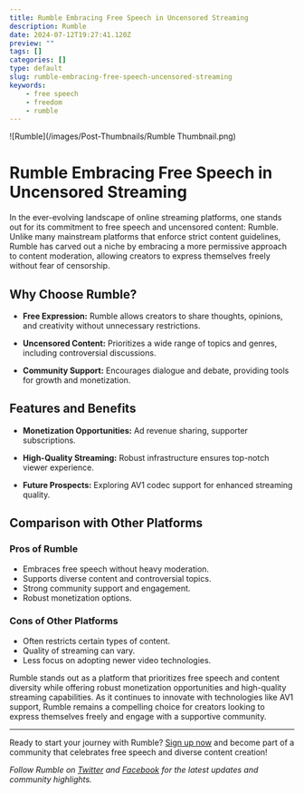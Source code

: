 ```yaml
---
title: Rumble Embracing Free Speech in Uncensored Streaming
description: Rumble
date: 2024-07-12T19:27:41.120Z
preview: ""
tags: []
categories: []
type: default
slug: rumble-embracing-free-speech-uncensored-streaming
keywords:
    - free speech
    - freedom
    - rumble
---
```


![Rumble](/images/Post-Thumbnails/Rumble Thumbnail.png)

# Rumble Embracing Free Speech in Uncensored Streaming

In the ever-evolving landscape of online streaming platforms, one stands out for its commitment to free speech and uncensored content: Rumble. Unlike many mainstream platforms that enforce strict content guidelines, Rumble has carved out a niche by embracing a more permissive approach to content moderation, allowing creators to express themselves freely without fear of censorship.

## Why Choose Rumble?

- **Free Expression:** Rumble allows creators to share thoughts, opinions, and creativity without unnecessary restrictions.
  
- **Uncensored Content:** Prioritizes a wide range of topics and genres, including controversial discussions.
  
- **Community Support:** Encourages dialogue and debate, providing tools for growth and monetization.

## Features and Benefits

- **Monetization Opportunities:** Ad revenue sharing, supporter subscriptions.
  
- **High-Quality Streaming:** Robust infrastructure ensures top-notch viewer experience.

- **Future Prospects:** Exploring AV1 codec support for enhanced streaming quality.

## Comparison with Other Platforms

### Pros of Rumble

- Embraces free speech without heavy moderation.
- Supports diverse content and controversial topics.
- Strong community support and engagement.
- Robust monetization options.

### Cons of Other Platforms

- Often restricts certain types of content.
- Quality of streaming can vary.
- Less focus on adopting newer video technologies.

Rumble stands out as a platform that prioritizes free speech and content diversity while offering robust monetization opportunities and high-quality streaming capabilities. As it continues to innovate with technologies like AV1 support, Rumble remains a compelling choice for creators looking to express themselves freely and engage with a supportive community.

---

Ready to start your journey with Rumble? [Sign up now](https://rumble.com/signup) and become part of a community that celebrates free speech and diverse content creation!

*Follow Rumble on [Twitter](https://twitter.com/RumbleVideo) and [Facebook](https://www.facebook.com/RumbleVideo) for the latest updates and community highlights.*
